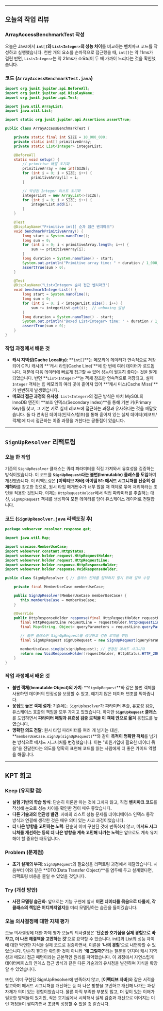 -----

## 오늘의 작업 리뷰

### ArrayAccessBenchmarkTest 작성

오늘은 Java에서 **`int[]`와 `List<Integer>`의 성능 차이**를 비교하는 벤치마크 코드를 작성하고 실행했습니다. 천만 개의 요소를 순차적으로 접근했을 때, `int[]`는 약 11ms가 걸린 반면, `List<Integer>`는 약 21ms가 소요되어 두 배 가까이 느리다는 것을 확인했습니다.

### 코드 (`ArrayAccessBenchmarkTest.java`)

```java
import org.junit.jupiter.api.BeforeAll;
import org.junit.jupiter.api.DisplayName;
import org.junit.jupiter.api.Test;

import java.util.ArrayList;
import java.util.List;

import static org.junit.jupiter.api.Assertions.assertTrue;

public class ArrayAccessBenchmarkTest {

    private static final int SIZE = 10_000_000;
    private static int[] primitiveArray;
    private static List<Integer> integerList;

    @BeforeAll
    static void setup() {
        // primitive 배열 초기화
        primitiveArray = new int[SIZE];
        for (int i = 0; i < SIZE; i++) {
            primitiveArray[i] = i;
        }

        // 박싱된 Integer 리스트 초기화
        integerList = new ArrayList<>(SIZE);
        for (int i = 0; i < SIZE; i++) {
            integerList.add(i);
        }
    }

    @Test
    @DisplayName("Primitive int[] 순차 접근 벤치마크")
    void benchmarkPrimitiveArray() {
        long start = System.nanoTime();
        long sum = 0;
        for (int i = 0; i < primitiveArray.length; i++) {
            sum += primitiveArray[i];
        }
        long duration = System.nanoTime() - start;
        System.out.println("Primitive array time: " + duration / 1_000_000 + " ms");
        assertTrue(sum > 0);
    }

    @Test
    @DisplayName("List<Integer> 순차 접근 벤치마크")
    void benchmarkIntegerList() {
        long start = System.nanoTime();
        long sum = 0;
        for (int i = 0; i < integerList.size(); i++) {
            sum += integerList.get(i);  // unboxing 발생
        }
        long duration = System.nanoTime() - start;
        System.out.println("Boxed List<Integer> time: " + duration / 1_000_000 + " ms");
        assertTrue(sum > 0);
    }
}
```

### 작업 과정에서 배운 것

  * **캐시 지역성(Cache Locality)**: \*\*`int[]`\*\*는 메모리에 데이터가 연속적으로 저장되어 CPU 캐시의 \*\*'캐시 라인(Cache Line)'\*\*에 한 번에 여러 데이터가 로드됩니다. 덕분에 다음 데이터에 빠르게 접근할 수 있어 성능이 월등히 좋다는 것을 알게 되었습니다. 반면 \*\*`List<Integer>`\*\*는 객체 참조만 연속적으로 저장되고, 실제 `Integer` 객체는 힙 메모리의 여러 곳에 흩어져 있어 \*\*'캐시 미스(Cache Miss)'\*\*가 빈번하게 발생했습니다.
  * **메모리 접근 과정의 유사성**: `List<Integer>`의 접근 방식은 마치 MySQL의 InnoDB 엔진이 \*\*보조 인덱스(Secondary Index)\*\*를 통해 기본 키(Primary Key)를 찾고, 그 기본 키로 실제 레코드에 접근하는 과정과 유사하다는 것을 깨달았습니다. 둘 다 연속된 데이터(인덱스/참조)를 통해 흩어져 있는 실제 데이터(레코드/객체)에 다시 접근하는 이중 과정을 거친다는 공통점이 있습니다.

-----

## `SignUpResolver` 리팩토링

### 오늘 한 작업

기존의 `SignUpResolver` 클래스는 쿼리 파라미터를 직접 가져와서 유효성을 검증하는 방식이었습니다. 이 코드를 **`SignUpRequest`라는 불변(Immutable) 클래스를 도입**하여 개선했습니다. 이 리팩토링은 **[이펙티브 자바] 아이템 51: 메서드 시그니처를 신중히 설계하라**를 참고한 것으로, 원시 타입 매개변수가 너무 많을 때 객체로 묶어 처리하라는 조언을 적용한 것입니다. 이제는 `HttpRequestHolder`에서 직접 파라미터를 추출하는 대신, `SignUpRequest` 객체를 생성하여 모든 데이터를 담아 유스케이스 레이어로 전달합니다.

### 코드 (`SignUpResolver.java` 리팩토링 후)

```java
package webserver.resolver.response.get;

import java.util.Map;

import usecase.MemberUseCase;
import webserver.constant.HttpStatus;
import webserver.holder.request.HttpRequestHolder;
import webserver.holder.request.HttpRequestLine;
import webserver.holder.response.HttpResponseHolder;
import webserver.holder.response.VoidResponseHolder;

public class SignUpResolver { // 클래스 전체를 첨부하지 않기 위해 일부 수정

    private final MemberUseCase memberUseCase;

    public SignUpResolver(MemberUseCase memberUseCase) {
       this.memberUseCase = memberUseCase;
    }

    @Override
    public HttpResponseHolder response(final HttpRequestHolder requestHolder) {
       final HttpRequestLine requestLine = requestHolder.httpRequestLine();
       final Map<String, Object> queryParameters = requestLine.queryParameters();

       // 불변 클래스인 SignUpRequest를 생성하고 검증 로직을 위임
       final SignUpRequest signUpRequest = new SignUpRequest(queryParameters);

       memberUseCase.singUp(signUpRequest); // 변경된 메서드 시그니처
       return new VoidResponseHolder(requestHolder, HttpStatus.HTTP_200);
    }
}
```

### 작업 과정에서 배운 것

  * **불변 객체(Immutable Object)의 가치**: \*\*`SignUpRequest`\*\*와 같은 불변 객체를 사용하면 데이터의 안정성을 보장할 수 있고, 예기치 않은 데이터 변조를 막아줍니다.
  * **응집도 높은 객체 설계**: 기존에는 `SignUpResolver`가 파라미터 추출, 유효성 검증, 유스케이스 호출의 책임을 모두 가지고 있었습니다. 하지만 **`SignUpRequest` 클래스**를 도입하면서 **파라미터 매핑과 유효성 검증 로직을 이 객체 안으로 옮겨** 응집도를 높였습니다.
  * **명확한 의도 전달**: 원시 타입 파라미터를 여러 개 넘기는 대신, \*\*`memberUseCase.signUp(signUpRequest)`\*\*와 같이 **목적이 명확한 객체**를 넘기는 방식으로 메서드 시그니처를 변경했습니다. 이는 "회원가입에 필요한 데이터 묶음"을 전달한다는 의도를 명확히 표현해 코드를 읽는 사람에게 더 좋은 가이드 역할을 해줍니다.

-----

## KPT 회고

### Keep (유지할 점)
  * **실험 기반의 학습 방식**: 단순히 이론만 아는 것에 그치지 않고, 직접 **벤치마크 코드**를 작성해 눈으로 성능 차이를 확인한 점이 매우 좋았습니다.
  * **다른 기술과의 연관성 발견**: 자바의 리스트 성능 문제를 데이터베이스 인덱스 동작 방식과 연결해 생각한 것은 매우 의미 있는 사고 과정이었습니다.
  * **더 나은 방향을 고민하는 노력**: 단순히 이미 구현된 것에 만족하지 않고, **메서드 시그니처를 개선하는 등의 더 나은 방향을 계속 고민해 나가는 노력**은 앞으로도 계속 유지해야 할 중요한 태도입니다.

### Problem (문제점)
  * **초기 설계의 부재**: `SignUpRequest`의 필요성을 리팩토링 과정에서 깨달았습니다. 처음부터 이와 같은 \*\*DTO(Data Transfer Object)\*\*를 염두에 두고 설계했다면, 리팩토링 비용을 줄일 수 있었을 것입니다.
### Try (개선 방안)
  * **사전 모델링 습관화**: 앞으로는 기능 구현에 앞서 **어떤 데이터를 묶음으로 다룰지, 각 클래스의 책임은 어디까지일지**를 미리 모델링하는 습관을 들이겠습니다.

### 오늘 의사결정에 대한 자체 평가

오늘 의사결정에 대한 자체 평가
오늘의 의사결정은 '**단순한 호기심을 실제 경험으로 바꾸고, 더 나은 해결책을 고민하는 것**'으로 요약할 수 있습니다.
int[]와 List의 성능 차이에 대한 막연한 지식을 실제 코드로 검증하면서, 이론을 '**나의 경험**'으로 내면화할 수 있었습니다. 단순히 결과만 확인한 것이 아니라 '**왜 그럴까?**'라는 질문을 던지며 캐시 지역성과 메모리 접근 패턴이라는 근본적인 원리를 파악했습니다. 이 과정에서 자연스럽게 데이터베이스의 인덱스 접근 방식과 같은 다른 기술과의 유사점을 발견하며 지식을 확장할 수 있었습니다.

또한, 이미 구현된 SignUpResolver에 만족하지 않고, [**이펙티브 자바**]와 같은 서적을 참고하며 메서드 시그니처를 개선하는 등 더 나은 방향을 고민하고 개선해 나가는 과정 자체가 의미 있는 경험이었습니다.
물론 아직 부족한 부분도 많고, 더 깊이 있는 이해가 필요한 영역들이 있지만, 작은 호기심에서 시작해서 실제 검증과 개선으로 이어지는 이런 과정들이 쌓여가면서 조금씩 성장할 수 있을 것 같습니다.
